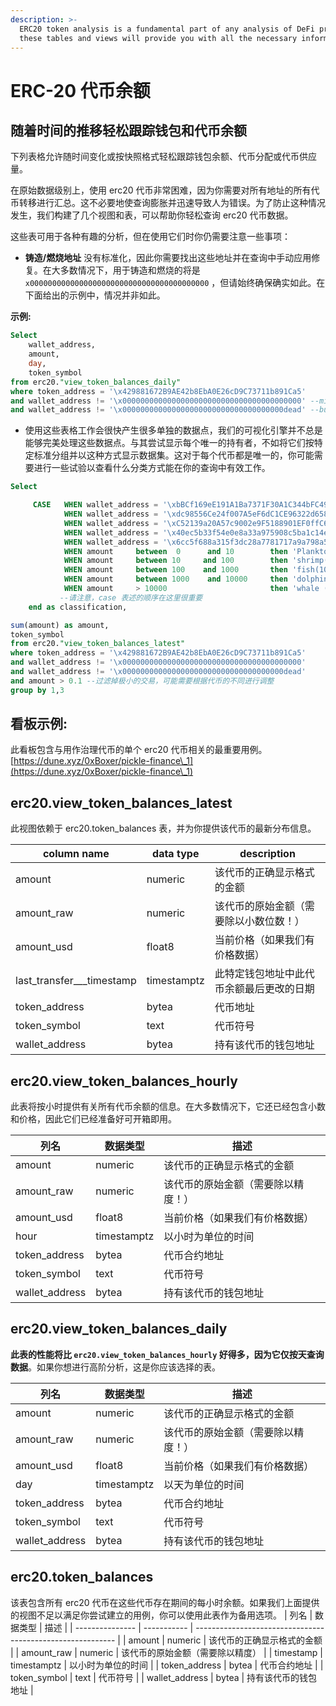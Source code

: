 ```yaml
---
description: >-
  ERC20 token analysis is a fundamental part of any analysis of DeFi products,
  these tables and views will provide you with all the necessary information.
---
```


# ERC-20 代币余额

## 随着时间的推移轻松跟踪钱包和代币余额

下列表格允许随时间变化或按快照格式轻松跟踪钱包余额、代币分配或代币供应量。

在原始数据级别上，使用 erc20 代币非常困难，因为你需要对所有地址的所有代币转移进行汇总。这不必要地使查询膨胀并迅速导致人为错误。为了防止这种情况发生，我们构建了几个视图和表，可以帮助你轻松查询 erc20 代币数据。

这些表可用于各种有趣的分析，但在使用它们时你仍需要注意一些事项：

* **铸造/燃烧地址** 没有标准化，因此你需要找出这些地址并在查询中手动应用修复。在大多数情况下，用于铸造和燃烧的将是 `x0000000000000000000000000000000000000000` ，但请始终确保确实如此。在下面给出的示例中，情况并非如此。

**示例:**

```sql
Select 
    wallet_address, 
    amount,
    day,
    token_symbol
from erc20."view_token_balances_daily"
where token_address = '\x429881672B9AE42b8EbA0E26cD9C73711b891Ca5'
and wallet_address != '\x0000000000000000000000000000000000000000' --mint address
and wallet_address != '\x000000000000000000000000000000000000dead' --burn address
```

* 使用这些表格工作会很快产生很多单独的数据点，我们的可视化引擎并不总是能够完美处理这些数据点。与其尝试显示每个唯一的持有者，不如将它们按特定标准分组并以这种方式显示数据集。这对于每个代币都是唯一的，你可能需要进行一些试验以查看什么分类方式能在你的查询中有效工作。

```sql
Select 

     CASE   WHEN wallet_address = '\xbBCf169eE191A1Ba7371F30A1C344bFC498b29Cf' then 'dill'
            WHEN wallet_address = '\xdc98556Ce24f007A5eF6dC1CE96322d65832A819' then 'uniswap'
            WHEN wallet_address = '\xC52139a20A57c9002e9F5188901EF0ffC63c7205' then 'smart_treasury'
            WHEN wallet_address = '\x40ec5b33f54e0e8a33a975908c5ba1c14e5bbbdf' then 'polygon'
            WHEN wallet_address = '\x6cc5f688a315f3dc28a7781717a9a798a59fda7b' then 'OKEX'
            WHEN amount     between  0      and 10        then 'Plankton(0-10)'
            WHEN amount     between 10     and 100        then 'shrimp(10-100)'
            WHEN amount     between 100    and 1000       then 'fish(100-1,000)'
            WHEN amount     between 1000    and 10000     then 'dolphin(1,000-10,000)'
            WHEN amount     > 10000                       then 'whale (>10000)' 
           --请注意，case 表述的顺序在这里很重要
    end as classification,

sum(amount) as amount,
token_symbol
from erc20."view_token_balances_latest"
where token_address = '\x429881672B9AE42b8EbA0E26cD9C73711b891Ca5'
and wallet_address != '\x0000000000000000000000000000000000000000'
and wallet_address != '\x000000000000000000000000000000000000dead'
and amount > 0.1 --过滤掉极小的交易，可能需要根据代币的不同进行调整
group by 1,3
```

## 看板示例:

此看板包含与用作治理代币的单个 erc20 代币相关的最重要用例。
[https://dune.xyz/0xBoxer/pickle-finance\_1](https://dune.xyz/0xBoxer/pickle-finance\_1)

## erc20.view\_token\_balances\_latest

此视图依赖于 erc20.token\_balances 表，并为你提供该代币的最新分布信息。

| column name                   | data type   | description                                                                                |
| ----------------------------- | ----------- | ------------------------------------------------------------------------------------------ |
| amount                        | numeric     | 该代币的正确显示格式的金额                                                 |
| amount\_raw                   | numeric     |该代币的原始金额（需要除以小数位数！）                                 |
| amount\_usd                   | float8      | 当前价格（如果我们有价格数据）                                           |
| last\_transfer\_\_\_timestamp | timestamptz | 此特定钱包地址中此代币余额最后更改的日期|
| token\_address                | bytea       | 代币地址                                                                      |
| token\_symbol                 | text        | 代币符号                                                                       |
| wallet\_address               | bytea       | 持有该代币的钱包地址                                              |

## erc20.view\_token\_balances\_hourly

此表将按小时提供有关所有代币余额的信息。在大多数情况下，它还已经包含小数和价格，因此它们已经准备好可开箱即用。

| 列名     | 数据类型   | 描述                                                |
| --------------- | ----------- | ---------------------------------------------------------- |
| amount          | numeric     | 该代币的正确显示格式的金额                 |
| amount\_raw     | numeric     | 该代币的原始金额（需要除以精度！） |
| amount\_usd     | float8      | 当前价格（如果我们有价格数据）            |
| hour            | timestamptz | 以小时为单位的时间                        |
| token\_address  | bytea       | 代币合约地址                                        |
| token\_symbol   | text        | 代币符号                                        |
| wallet\_address | bytea       | 持有该代币的钱包地址              |

## erc20.view\_token\_balances\_daily

**此表的性能将比 `erc20.view_token_balances_hourly` 好得多，因为它仅按天查询数据**。如果你想进行高阶分析，这是你应该选择的表。

| 列名     | 数据类型   | 描述                                                |
| --------------- | ----------- | ---------------------------------------------------------- |
| amount          | numeric     | 该代币的正确显示格式的金额                  |
| amount\_raw     | numeric     | 该代币的原始金额（需要除以精度！） |
| amount\_usd     | float8      | 当前价格（如果我们有价格数据）           |
| day             | timestamptz | 以天为单位的时间                        |
| token\_address  | bytea       | 代币合约地址                                 |
| token\_symbol   | text        | 代币符号                                   |
| wallet\_address | bytea       | 持有该代币的钱包地址                |

## erc20.token\_balances

该表包含所有 erc20 代币在这些代币存在期间的每小时余额。如果我们上面提供的视图不足以满足你尝试建立的用例，你可以使用此表作为备用选项。
| 列名     | 数据类型   | 描述                                                |
| --------------- | ----------- | ---------------------------------------------------------- |
| amount          | numeric     | 该代币的正确显示格式的金额                  |
| amount\_raw     | numeric     | 该代币的原始金额（需要除以精度） |
| timestamp       | timestamptz | 以小时为单位的时间                        |
| token\_address  | bytea       | 代币合约地址                                        |
| token\_symbol   | text        | 代币符号                                    |
| wallet\_address | bytea       | 持有该代币的钱包地址               |
